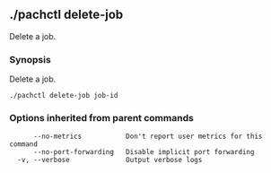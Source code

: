 ## ./pachctl delete-job

Delete a job.

### Synopsis


Delete a job.

```
./pachctl delete-job job-id
```

### Options inherited from parent commands

```
      --no-metrics           Don't report user metrics for this command
      --no-port-forwarding   Disable implicit port forwarding
  -v, --verbose              Output verbose logs
```

